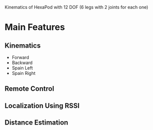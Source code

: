 Kinematics of HexaPod with 12 DOF (6 legs with 2 joints for each one)
# Main Features 
## Kinematics
- Forward
- Backward
- Spain Left
- Spain Right
## Remote Control
## Localization Using RSSI 
## Distance Estimation
